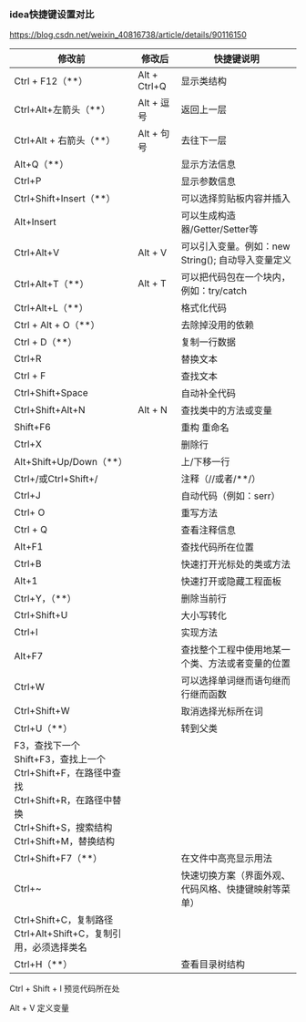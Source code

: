 ### idea快捷键设置对比

 https://blog.csdn.net/weixin_40816738/article/details/90116150 

| 修改前                                                       | 修改后       | 快捷键说明                                           |
| ------------------------------------------------------------ | ------------ | ---------------------------------------------------- |
| Ctrl + F12（**）                                             | Alt + Ctrl+Q | 显示类结构                                           |
| Ctrl+Alt+左箭头（**）                                        | Alt + 逗号   | 返回上一层                                           |
| Ctrl+Alt + 右箭头（**）                                      | Alt + 句号   | 去往下一层                                           |
| Alt+Q（**）                                                  |              | 显示方法信息                                         |
| Ctrl+P                                                       |              | 显示参数信息                                         |
| Ctrl+Shift+Insert（**）                                      |              | 可以选择剪贴板内容并插入                             |
| Alt+Insert                                                   |              | 可以生成构造器/Getter/Setter等                       |
| Ctrl+Alt+V                                                   | Alt +  V     | 可以引入变量。例如：new String(); 自动导入变量定义   |
| Ctrl+Alt+T（**）                                             | Alt + T      | 可以把代码包在一个块内，例如：try/catch              |
| Ctrl+Alt+L（**）                                             |              | 格式化代码                                           |
| Ctrl + Alt + O（**）                                         |              | 去除掉没用的依赖                                     |
| Ctrl + D（**）                                               |              | 复制一行数据                                         |
| Ctrl+R                                                       |              | 替换文本                                             |
| Ctrl + F                                                     |              | 查找文本                                             |
| Ctrl+Shift+Space                                             |              | 自动补全代码                                         |
| Ctrl+Shift+Alt+N                                             | Alt + N      | 查找类中的方法或变量                                 |
| Shift+F6                                                     |              | 重构 重命名                                          |
| Ctrl+X                                                       |              | 删除行                                               |
| Alt+Shift+Up/Down（**）                                      |              | 上/下移一行                                          |
| Ctrl+/或Ctrl+Shift+/                                         |              | 注释（//或者/**/）                                   |
| Ctrl+J                                                       |              | 自动代码（例如：serr）                               |
| Ctrl+ O                                                      |              | 重写方法                                             |
| Ctrl + Q                                                     |              | 查看注释信息                                         |
| Alt+F1                                                       |              | 查找代码所在位置                                     |
| Ctrl+B                                                       |              | 快速打开光标处的类或方法                             |
| Alt+1                                                        |              | 快速打开或隐藏工程面板                               |
| Ctrl+Y，（**）                                               |              | 删除当前行                                           |
| Ctrl+Shift+U                                                 |              | 大小写转化                                           |
| Ctrl+I                                                       |              | 实现方法                                             |
| Alt+F7                                                       |              | 查找整个工程中使用地某一个类、方法或者变量的位置     |
| Ctrl+W                                                       |              | 可以选择单词继而语句继而行继而函数                   |
| Ctrl+Shift+W                                                 |              | 取消选择光标所在词                                   |
| Ctrl+U（**）                                                 |              | 转到父类                                             |
| F3，查找下一个<br/>Shift+F3，查找上一个Ctrl+Shift+F，在路径中查找<br/>Ctrl+Shift+R，在路径中替换<br/>Ctrl+Shift+S，搜索结构<br/>Ctrl+Shift+M，替换结构 |              |                                                      |
| Ctrl+Shift+F7（**）                                          |              | 在文件中高亮显示用法                                 |
| Ctrl+~                                                       |              | 快速切换方案（界面外观、代码风格、快捷键映射等菜单） |
| Ctrl+Shift+C，复制路径<br/>Ctrl+Alt+Shift+C，复制引用，必须选择类名 |              |                                                      |
| Ctrl+H（**）                                                 |              | 查看目录树结构                                       |



Ctrl + Shift + I 	预览代码所在处



Alt + V 	定义变量